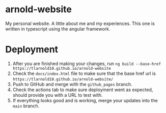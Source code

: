 # arnold-website
My personal website. A little about me and my experiences. 
This one is written in typescript using the angular framework. 

# Deployment
1. After you are finished making your changes, run `ng build --base-href https://tlarnold10.github.io/arnold-website`
2. Check the `docs/index.html` file to make sure that the base href url is `https://tlarnold10.github.io/arnold-website/`
3. Push to GitHub and merge with the `github_pages` branch. 
4. Check the actions tab to make sure deployment went as expected, should provide you with a URL to test with. 
5. If everything looks good and is working, merge your updates into the `main` branch. 